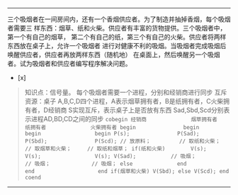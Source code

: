 ---
三个吸烟者在一间房间内，还有一个香烟供应者。为了制造并抽掉香烟，每个吸烟者需要三
样东西：烟草、纸和火柴。供应者有丰富的货物提供。三个吸烟者中，第一个有自己的烟草，
第二个有自己的纸，第三个有自己的火柴。供应者将两样东西放在桌子上，允许一个吸烟者
进行对健康不利的吸烟。当吸烟者完成吸烟后唤醒供应者，供应者再放两样东西（随机地） 在桌面上，然后唤醒另一个吸烟者。试为吸烟者和供应者编写程序解决问题。
- [x]  

> 知识点：信号量。
> 每个吸烟者需要一个进程，分别和经销商进行同步
> 互斥资源：桌子
> A,B,C,D四个进程，A表示烟草拥有者，B是纸拥有者，C火柴拥有者，D经销商
> S实现互斥，表示桌子上是否放有东西
> Sad,Sbd,Scd分别表示进程AD,BD,CD之间的同步
>     ```
>      cobegin
>      经销商              烟草拥有者          纸拥有者              火柴拥有者
>        begin               begin               begin                 begin
>          P(s);               P(Sad);             P(Sbd);               P(Scd);
>          // 放原料；         // 取纸和火柴；     // 取烟草和火柴；     // 取纸和烟草；
>          if(纸和火柴)        V(s);               V(s);                 V(s);
>            V(Sad);           // 吸烟；           // 吸烟；             // 吸烟；
>          else              end                 end                    end
>            if(烟草和火柴)
>              V(Sbd);
>           else
>             V(Scd);
>          end
>      coend
>     ```
>     

---